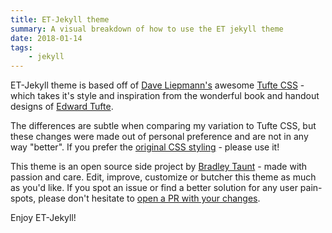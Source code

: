 ```yaml
---
title: ET-Jekyll theme
summary: A visual breakdown of how to use the ET jekyll theme
date: 2018-01-14
tags:
    - jekyll
---
```


ET-Jekyll theme is based off of <a href="http://www.daveliepmann.com">Dave Liepmann's</a> awesome <a href="https://edwardtufte.github.io/tufte-css/">Tufte CSS</a> - which takes it's style and inspiration from the wonderful book and handout designs of <a href="https://www.edwardtufte.com/tufte/">Edward Tufte</a>.

The differences are subtle when comparing my variation to Tufte CSS, but these changes were made out of personal preference and are not in any way "better". If you prefer the <a href="https://edwardtufte.github.io/tufte-css/">original CSS styling</a> - please use it!

This theme is an open source side project by <a href="https://bradleytaunt.com">Bradley Taunt</a> - made with passion and care. Edit, improve, customize or butcher this theme as much as you'd like. If you spot an issue or find a better solution for any user pain-spots, please don't hesitate to <a href="https://github.com/bradleytaunt/ET-Jekyll/pulls">open a PR with your changes</a>.

Enjoy ET-Jekyll!
